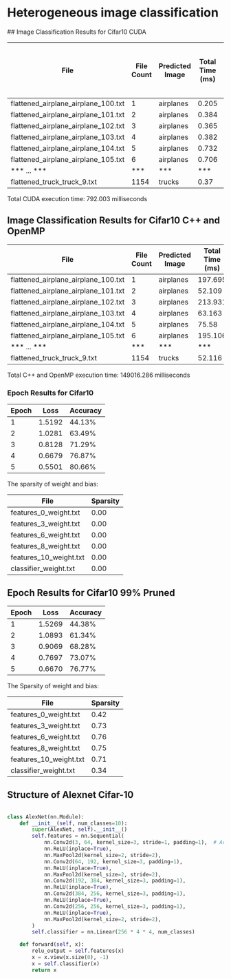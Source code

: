# Heterogeneous image classification

</small>
## Image Classification Results for Cifar10 CUDA

| File                                   | File Count | Predicted Image | Total Time (ms) | Total Time Taken Up to Now (ms) |
|----------------------------------------|------------|-----------------|-----------------|---------------------------------|
| flattened_airplane_airplane_100.txt    | 1          | airplanes       | 0.205           | 0.205                           |
| flattened_airplane_airplane_101.txt    | 2          | airplanes       | 0.384           | 0.589                           |
| flattened_airplane_airplane_102.txt    | 3          | airplanes       | 0.365           | 0.954                           |
| flattened_airplane_airplane_103.txt    | 4          | airplanes       | 0.382           | 1.336                           |
| flattened_airplane_airplane_104.txt    | 5          | airplanes       | 0.732           | 2.068                           |
| flattened_airplane_airplane_105.txt    | 6          | airplanes       | 0.706           | 2.774                           |
| *** ... ***                            | ***        | ***             | ***             | ***                             |
| flattened_truck_truck_9.txt            | 1154       | trucks          | 0.37            | 792.003                         |

Total CUDA execution time: 792.003 milliseconds

## Image Classification Results for Cifar10 C++ and OpenMP

| File                                   | File Count | Predicted Image | Total Time (ms) | Total Time Taken Up to Now (ms) |
|----------------------------------------|------------|-----------------|-----------------|---------------------------------|
| flattened_airplane_airplane_100.txt    | 1          | airplanes       | 197.695         | 197.695                         |
| flattened_airplane_airplane_101.txt    | 2          | airplanes       | 52.109          | 249.804                         |
| flattened_airplane_airplane_102.txt    | 3          | airplanes       | 213.931         | 463.735                         |
| flattened_airplane_airplane_103.txt    | 4          | airplanes       | 63.163          | 526.898                         |
| flattened_airplane_airplane_104.txt    | 5          | airplanes       | 75.58           | 602.478                         |
| flattened_airplane_airplane_105.txt    | 6          | airplanes       | 195.106         | 797.584                         |
| *** ... ***                            | ***        | ***             | ***             | ***                             |
| flattened_truck_truck_9.txt            | 1154       | trucks          | 52.116          | 149016.286                      |

Total C++ and OpenMP execution time: 149016.286 milliseconds

### Epoch Results for Cifar10

| Epoch | Loss   | Accuracy |
|-------|--------|----------|
| 1     | 1.5192 | 44.13%   |
| 2     | 1.0281 | 63.49%   |
| 3     | 0.8128 | 71.29%   |
| 4     | 0.6679 | 76.87%   |
| 5     | 0.5501 | 80.66%   |

The sparsity of weight and bias:

| File                    | Sparsity |
|-------------------------|----------|
| features_0_weight.txt   | 0.00     |
| features_3_weight.txt   | 0.00     |
| features_6_weight.txt   | 0.00     |
| features_8_weight.txt   | 0.00     |
| features_10_weight.txt  | 0.00     |
| classifier_weight.txt   | 0.00     |


## Epoch Results for Cifar10 99% Pruned

| Epoch | Loss   | Accuracy |
|-------|--------|----------|
| 1     | 1.5269 | 44.38%   |
| 2     | 1.0893 | 61.34%   |
| 3     | 0.9069 | 68.28%   |
| 4     | 0.7697 | 73.07%   |
| 5     | 0.6670 | 76.77%   |

The Sparsity of weight and bias:

| File                    | Sparsity |
|-------------------------|----------|
| features_0_weight.txt   | 0.42     |
| features_3_weight.txt   | 0.73     |
| features_6_weight.txt   | 0.76     |
| features_8_weight.txt   | 0.75     |
| features_10_weight.txt  | 0.71     |
| classifier_weight.txt   | 0.34     |

</small>

## Structure of Alexnet Cifar-10
```python

class AlexNet(nn.Module):
    def __init__(self, num_classes=10):
        super(AlexNet, self).__init__()
        self.features = nn.Sequential(
            nn.Conv2d(3, 64, kernel_size=3, stride=1, padding=1),  # Adjusted for 32x32 input
            nn.ReLU(inplace=True),
            nn.MaxPool2d(kernel_size=2, stride=2),
            nn.Conv2d(64, 192, kernel_size=3, padding=1),
            nn.ReLU(inplace=True),
            nn.MaxPool2d(kernel_size=2, stride=2),
            nn.Conv2d(192, 384, kernel_size=3, padding=1),
            nn.ReLU(inplace=True),
            nn.Conv2d(384, 256, kernel_size=3, padding=1),
            nn.ReLU(inplace=True),
            nn.Conv2d(256, 256, kernel_size=3, padding=1),
            nn.ReLU(inplace=True),
            nn.MaxPool2d(kernel_size=2, stride=2),
        )
        self.classifier = nn.Linear(256 * 4 * 4, num_classes)

    def forward(self, x):
        relu_output = self.features(x)
        x = x.view(x.size(0), -1)
        x = self.classifier(x)
        return x

```
